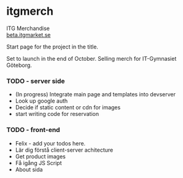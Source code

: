 # itgmerch
ITG Merchandise  
[beta.itgmarket.se](http://beta.itgmarket.se)

Start page for the project in the title.

Set to launch in the end of October.
Selling merch for IT-Gymnasiet Göteborg.

### TODO - server side
+ (In progress) Integrate main page and templates into devserver
+ Look up google auth
+ Decide if static content or cdn for images
+ start writing code for reservation

### TODO - front-end
+ Felix - add your todos here.
+ Lär dig förstå client-server achitecture
+ Get product images
+ Få igång JS Script
+ About sida